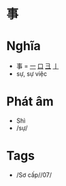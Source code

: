# 事

# Nghĩa
* 事 = [一](一.md) [口](口.md) [彐](彐.md) [亅](亅.md)
* sự, sự việc

# Phát âm
* Shì
*  /sự/

# Tags
* /Sơ cấp//07/

